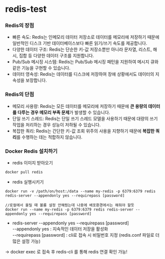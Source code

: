 # redis-test

### Redis의 장점

- 빠른 속도: Redis는 인메모리 데이터 저장소로 데이터를 메모리에 저장하기 때문에 일반적인 디스크 기반 데이터베이스보다 빠른 읽기/쓰기 속도를 제공합니다.
- 다양한 데이터 구조: Redis는 단순한 키-값 저장소뿐만 아니라 문자열, 리스트, 해시, 집합 등 다양한 데이터 구조를 지원합니다.
- Pub/Sub 메시징 시스템: Redis는 Pub/Sub 메시징 패턴을 지원하여 메시지 큐와 같은 기능을 구현할 수 있습니다.
- 데이터 영속성: Redis는 데이터를 디스크에 저장하여 장애 상황에서도 데이터의 지속성을 보장합니다.

### Redis의 단점

- 메모리 사용량: Redis는 모든 데이터를 메모리에 저장하기 때문에 **큰 용량의 데이터를 다루는 경우 메모리 부족 문제**가 발생할 수 있습니다.
- 단일 쓰기 스레드: Redis는 단일 쓰기 스레드 모델을 사용하기 때문에 대량의 쓰기 작업을 처리하는 경우 성능이 저하될 수 있습니다.
- 복잡한 쿼리: Redis는 간단한 키-값 조회 위주의 사용을 지향하기 때문에 **복잡한 쿼리**를 수행하는 데는 적합하지 않습니다.

### Docker Redis 설치하기
- redis 이미지 받아오기

```
docker pull redis
```
- redis 실행시키기

```
docker run -v /path/on/host:/data --name my-redis -p 6379:6379 redis redis-server --appendonly yes --requirepass [password]

//로컬에서 올릴 때 볼륨 설정 안해줬는데 나중에 배포환경에서는 해줘야 할듯
docker run --name my-redis -p 6379:6379 redis redis-server --appendonly yes --requirepass [password] 
```
- redis-server --appendonly yes --requirepass [password]  
--appendonly yes : 지속적인 데이터 저장을 활성화  
--requirepass [password] : cli로 접속 시 비밀번호 지정 (redis.conf 파일로 더 많은 설정 가능)    

-> docker exec 로 접속 후 redis-cli 를 통해 redis 연결 확인 가능!
